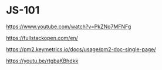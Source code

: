 # JS-101

https://www.youtube.com/watch?v=PkZNo7MFNFg

https://fullstackopen.com/en/

https://pm2.keymetrics.io/docs/usage/pm2-doc-single-page/

https://youtu.be/rtgbaKBhdkk
